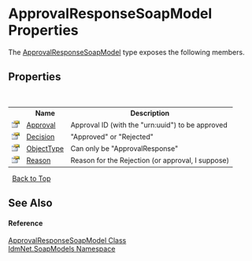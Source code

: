 # ApprovalResponseSoapModel Properties
 

The <a href="T_IdmNet_SoapModels_ApprovalResponseSoapModel">ApprovalResponseSoapModel</a> type exposes the following members.


## Properties
&nbsp;<table><tr><th></th><th>Name</th><th>Description</th></tr><tr><td>![Public property](media/pubproperty.gif "Public property")</td><td><a href="P_IdmNet_SoapModels_ApprovalResponseSoapModel_Approval">Approval</a></td><td>
Approval ID (with the "urn:uuid") to be approved</td></tr><tr><td>![Public property](media/pubproperty.gif "Public property")</td><td><a href="P_IdmNet_SoapModels_ApprovalResponseSoapModel_Decision">Decision</a></td><td>
"Approved" or "Rejected"</td></tr><tr><td>![Public property](media/pubproperty.gif "Public property")</td><td><a href="P_IdmNet_SoapModels_ApprovalResponseSoapModel_ObjectType">ObjectType</a></td><td>
Can only be "ApprovalResponse"</td></tr><tr><td>![Public property](media/pubproperty.gif "Public property")</td><td><a href="P_IdmNet_SoapModels_ApprovalResponseSoapModel_Reason">Reason</a></td><td>
Reason for the Rejection (or approval, I suppose)</td></tr></table>&nbsp;
<a href="#approvalresponsesoapmodel-properties">Back to Top</a>

## See Also


#### Reference
<a href="T_IdmNet_SoapModels_ApprovalResponseSoapModel">ApprovalResponseSoapModel Class</a><br /><a href="N_IdmNet_SoapModels">IdmNet.SoapModels Namespace</a><br />